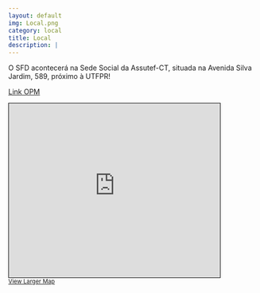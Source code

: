 ```yaml
---
layout: default
img: Local.png
category: local
title: Local
description: |
---
```


O SFD acontecerá na Sede Social da Assutef-CT, situada na Avenida Silva Jardim, 589, próximo à UTFPR!

[Link OPM](https://www.openstreetmap.org/?#map=18/-25.439855/-49.266375)

<iframe width="425" height="350" src="https://www.openstreetmap.org/export/embed.html?bbox=-49.27085459232331%2C-25.442053885648793%2C-49.26189601421357%2C-25.437655291752595&amp;layer=mapnik" style="border: 1px solid black"></iframe><br/><small><a href="https://www.openstreetmap.org/?#map=18/-25.439855/-49.266375">View Larger Map</a></small>